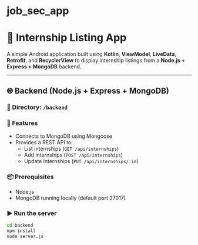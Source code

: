 # job_sec_app
# 📱 Internship Listing App

A simple Android application built using **Kotlin**, **ViewModel**, **LiveData**, **Retrofit**, and **RecyclerView** to display internship listings from a **Node.js + Express + MongoDB** backend.

---

## 🌐 Backend (Node.js + Express + MongoDB)

### 📁 Directory: `/backend`

### 🔧 Features
- Connects to MongoDB using Mongoose
- Provides a REST API to:
  - List internships (`GET /api/internships`)
  - Add internships (`POST /api/internships`)
  - Update internships (`PUT /api/internships/:id`)

### 📦 Prerequisites
- Node.js
- MongoDB running locally (default port 27017)

### ▶️ Run the server
```bash
cd backend
npm install
node server.js

